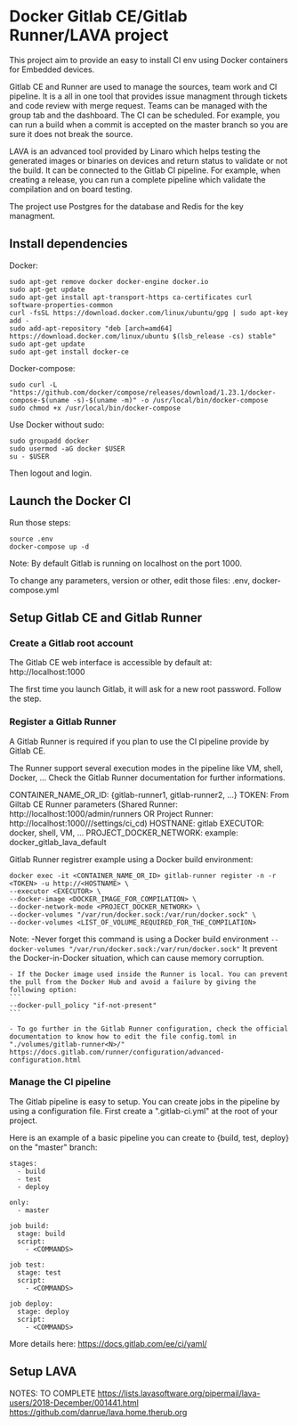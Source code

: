# Docker Gitlab CE/Gitlab Runner/LAVA project

This project aim to provide an easy to install CI env using Docker containers for Embedded devices.

Gitlab CE and Runner are used to manage the sources, team work and CI pipeline. It is a all in one tool that provides issue managment through tickets and code review with merge request. Teams can be managed with the group tab and the dashboard. The CI can be scheduled.
For example, you can run a build when a commit is accepted on the master branch so you are sure it does not break the source.

LAVA is an advanced tool provided by Linaro which helps testing the generated images or binaries on devices and return status to validate or not the build. It can be connected to the Gitlab CI pipeline. For example, when creating a release, you can run a complete pipeline which validate the compilation and on board testing.

The project use Postgres for the database and Redis for the key managment.

## Install dependencies
Docker:
```
sudo apt-get remove docker docker-engine docker.io
sudo apt-get update
sudo apt-get install apt-transport-https ca-certificates curl software-properties-common
curl -fsSL https://download.docker.com/linux/ubuntu/gpg | sudo apt-key add -
sudo add-apt-repository "deb [arch=amd64] https://download.docker.com/linux/ubuntu $(lsb_release -cs) stable"
sudo apt-get update
sudo apt-get install docker-ce
```
Docker-compose:
```
sudo curl -L "https://github.com/docker/compose/releases/download/1.23.1/docker-compose-$(uname -s)-$(uname -m)" -o /usr/local/bin/docker-compose
sudo chmod +x /usr/local/bin/docker-compose
```

Use Docker without sudo:
```
sudo groupadd docker
sudo usermod -aG docker $USER
su - $USER
```
Then logout and login.

## Launch the Docker CI
Run those steps:
```
source .env
docker-compose up -d
```

Note: By default Gitlab is running on localhost on the port 1000.

To change any parameters, version or other, edit those files: .env, docker-compose.yml

## Setup Gitlab CE and Gitlab Runner

### Create a Gitlab root account
The Gitlab CE web interface is accessible by default at: http://localhost:1000

The first time you launch Gitlab, it will ask for a new root password. Follow the step.

### Register a Gitlab Runner
A Gitlab Runner is required if you plan to use the CI pipeline provide by Gitlab CE.

The Runner support several execution modes in the pipeline like VM, shell, Docker, ... Check the Gitlab Runner documentation for further informations.

CONTAINER_NAME_OR_ID: {gitlab-runner1, gitlab-runner2, ...}
TOKEN: From Giltab CE Runner parameters (Shared Runner: http://localhost:1000/admin/runners OR Project Runner: http://localhost:1000/<USER>/<PROJECT>/settings/ci_cd)
HOSTNANE: gitlab
EXECUTOR: docker, shell, VM, ...
PROJECT_DOCKER_NETWORK: example: docker_gitlab_lava_default

Gitlab Runner registrer example using a Docker build environment:
```
docker exec -it <CONTAINER_NAME_OR_ID> gitlab-runner register -n -r <TOKEN> -u http://<HOSTNAME> \
--executor <EXECUTOR> \
--docker-image <DOCKER_IMAGE_FOR_COMPILATION> \
--docker-network-mode <PROJECT_DOCKER_NETWORK> \
--docker-volumes "/var/run/docker.sock:/var/run/docker.sock" \
--docker-volumes <LIST_OF_VOLUME_REQUIRED_FOR_THE_COMPILATION>
```

Note:
    -Never forget this command is using a Docker build environment
    ```
    --docker-volumes "/var/run/docker.sock:/var/run/docker.sock"
    ```
    It prevent the Docker-in-Docker situation, which can cause memory corruption.

    - If the Docker image used inside the Runner is local. You can prevent the pull from the Docker Hub and avoid a failure by giving the following option:
    ```
    --docker-pull_policy "if-not-present"
    ```

    - To go further in the Gitlab Runner configuration, check the official documentation to know how to edit the file config.toml in "./volumes/gitlab-runner<N>/"
    https://docs.gitlab.com/runner/configuration/advanced-configuration.html

### Manage the CI pipeline
The Gitlab pipeline is easy to setup. You can create jobs in the pipeline by using a configuration file.
First create a ".gitlab-ci.yml" at the root of your project.

Here is an example of a basic pipeline you can create to {build, test, deploy} on the "master" branch:
```
stages:
  - build
  - test
  - deploy

only:
  - master

job build:
  stage: build
  script:
    - <COMMANDS>

job test:
  stage: test
  script:
    - <COMMANDS>

job deploy:
  stage: deploy
  script:
    - <COMMANDS>
```

More details here: https://docs.gitlab.com/ee/ci/yaml/

## Setup LAVA
NOTES: TO COMPLETE
https://lists.lavasoftware.org/pipermail/lava-users/2018-December/001441.html
https://github.com/danrue/lava.home.therub.org

<!-- Setup a network:
```
docker network create --subnet=172.0.1.0/24 dockernet
```
### LAVA Dispatcher to manage the devices
```
docker pull lavasoftware/lava-dispatcher:2018.10
docker run --net dockernet --ip 172.0.1.4 -it lavasoftware/lava-dispatcher:2018.10
```
### LAVA Server
```
docker pull lavasoftware/lava-server:2018.10
docker run --net dockernet --ip 172.0.1.5 -it lavasoftware/lava-server:2018.10
docker exec -it <CONTAINER_ID> lava-server manage users add --staff --superuser --email <EMAIL> --passwd <PASSWORD> <USERNAME>
```

## Running LAVA Server
```
docker run --net dockernet --ip 172.0.1.5 -it lavasoftware/lava-server:2018.10
```


docker exec -it lavasoftware/lava-server:2018.10 lava-server manage users add --staff --superuser --email "" --passwd root root
 -->
